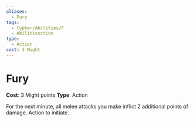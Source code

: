 ```yaml
---
aliases:
  - Fury
tags:
  - Cypher/Abilities/F
  - Abilitiesction
type:
  - Action
cost: 3 Might
---
```


# Fury

**Cost**: 3 Might points
**Type**: Action

For the next minute, all melee attacks you make inflict 2 additional points of damage. Action to initiate.
